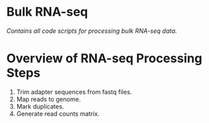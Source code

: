 
# Bulk RNA-seq

_Contains all code scripts for processing bulk RNA-seq data._

# Overview of RNA-seq Processing Steps
1. Trim adapter sequences from fastq files.
2. Map reads to genome.
3. Mark duplicates.
4. Generate read counts matrix.
